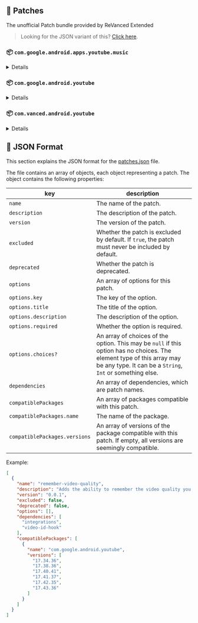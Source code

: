 ## 🧩 Patches

The unofficial Patch bundle provided by ReVanced Extended

> Looking for the JSON variant of this? [Click here](patches.json).

### 📦 `com.google.android.apps.youtube.music`
<details>

| 💊 Patch | 📜 Description | 🏹 Target Version |
|:--------:|:--------------:|:-----------------:|
| `minimized-playback-music` | Enables minimized playback on Kids music. | 5.31.50 |
| `tasteBuilder-remover` | Removes the "Tell us which artists you like" card from the home screen. | 5.31.50 |
| `hide-get-premium` | Removes all "Get Premium" evidences from the avatar menu. | 5.31.50 |
| `custom-branding-music-red` | Changes the YouTube Music launcher icon to your choice (defaults to ReVanced Red). | all |
| `custom-branding-music-revancify` | Changes the YouTube Music launcher icon to your choice (Revancify). | all |
| `compact-header` | Hides the music category bar at the top of the homepage. | 5.31.50 |
| `upgrade-button-remover` | Removes the upgrade tab from the pivot bar. | 5.31.50 |
| `background-play` | Enables playing music in the background. | 5.31.50 |
| `music-microg-support` | Allows YouTube Music ReVanced to run without root and under a different package name. | 5.31.50 |
| `custom-package-name-music` | Allows ReVanced Extended Music to run under a different package name than ReVanced Music (NON-ROOT users only!). | 5.31.50 |
| `music-video-ads` | Removes ads in the music player. | 5.31.50 |
| `codecs-unlock` | Adds more audio codec options. The new audio codecs usually result in better audio quality. | 5.31.50 |
| `exclusive-audio-playback` | Enables the option to play music without video. | 5.31.50 |
| `website-music` | Leave website URL in settings. | all |
| `tablet-mode` | Unlocks landscape mode. | 5.31.50 |
| `black-navbar` | Sets the navigation bar color to black. | 5.31.50 |
</details>

### 📦 `com.google.android.youtube`
<details>

| 💊 Patch | 📜 Description | 🏹 Target Version |
|:--------:|:--------------:|:-----------------:|
| `swipe-controls` | Adds volume and brightness swipe controls. | 17.43.36 |
| `overlay-buttons` | Add overlay buttons for YouTube - copy, copy with timestamp, repeat, download. | 17.43.36 |
| `overlay-buttons-alternative-icon` | Use alternative Icons for the overlay buttons. | 17.43.36 |
| `seekbar-tapping` | Enables tap-to-seek on the seekbar of the video player. | 17.43.36 |
| `disable-create-button` | Hides the create button in the navigation bar. | 17.43.36 |
| `hide-cast-button` | Hides the cast button in the video player. | all |
| `return-youtube-dislike` | Shows the dislike count of videos using the Return YouTube Dislike API. | 17.43.36 |
| `hide-autoplay-button` | Hides the autoplay button in the video player. | 17.43.36 |
| `hide-captions-button` | Hides the captions button in the video player. | 17.43.36 |
| `disable-auto-player-popup-panels` | Disable automatic popup panels (playlist or live chat) on video player. | 17.43.36 |
| `disable-startup-shorts-player` | Disables playing YouTube Shorts when launching YouTube. | 17.43.36 |
| `custom-branding-icon-red` | Changes the YouTube launcher icon to your choice (defaults to ReVanced Red). | all |
| `custom-branding-icon-blue` | Changes the YouTube launcher icon to your choice (ReVanced Blue). | all |
| `custom-branding-icon-revancify` | Changes the YouTube launcher icon to your choice (Revancify). | all |
| `custom-branding-name` | Changes the YouTube launcher name to your choice (defaults to ReVanced Extended). | all |
| `amoled` | Enables pure black theme. | all |
| `materialyou` | Enables MaterialYou theme for Android 12+. | all |
| `remove-playerbutton-background` | Disable Player Button Overlay Background. | all |
| `hide-pip-notification` | Disable pip notification when you first launch pip mode. | 17.43.36 |
| `hide-time-and-seekbar` | Hides progress bar and time counter on videos. | 17.43.36 |
| `hide-watch-in-vr` | Hide the Watch in VR item from the menu item. | 17.43.36 |
| `extended` | Add ReVanced Extended Features. | 17.43.36 |
| `old-quality-layout` | Enables the original quality flyout menu. | 17.43.36 |
| `hide-shorts-button` | Hides the shorts button on the navigation bar. | 17.43.36 |
| `hide-watermark` | Hides creator's watermarks on videos. | 17.43.36 |
| `hide-email-address` | Hides the email address in the account switcher. | 17.43.36 |
| `sponsorblock` | Integrate SponsorBlock. | 17.43.36 |
| `enable-wide-searchbar` | Replaces the search icon with a wide search bar. This will hide the YouTube logo when active. | 17.43.36 |
| `layout-switch` | Tricks the dpi to use some tablet/phone layouts. | 17.43.36 |
| `tablet-mini-player` | Enables the tablet mini player layout. | 17.43.36 |
| `disable-auto-captions` | Disable forced captions from being automatically enabled. | 17.43.36 |
| `minimized-playback` | Enables minimized and background playback. | 17.43.36 |
| `client-spoof` | Spoofs the YouTube or Vanced client to prevent playback issues. | all |
| `client-spoof-v2` | Spoof the YouTube client version to prevent fullscreen rotation issue. | 17.43.36 |
| `translations` | Add Crowdin Translations. | all |
| `custom-video-buffer` | Lets you change the buffers of videos. | 17.43.36 |
| `always-autorepeat` | Always repeats the playing video again. | 17.43.36 |
| `microg-support` | Allows YouTube ReVanced to run without root and under a different package name with Vanced MicroG. | 17.43.36 |
| `custom-package-name` | Allows ReVanced Extended to run under a different package name than ReVanced (NON-ROOT users only!). | 17.43.36 |
| `settings` | Adds settings for ReVanced to YouTube. | all |
| `custom-playback-speed` | Adds more video playback speed options. | 17.43.36 |
| `hdr-auto-brightness` | Makes the brightness of HDR videos follow the system default. | 17.43.36 |
| `hide-button-container` | Removes button container. | 17.43.36 |
| `inapp-browser` | Use an external browser to open the url. | 17.43.36 |
| `parse-uri-redirect` | Follow direct links, bypassing youtube.com/redirect. | 17.43.36 |
| `hide-my-mix` | Remove My Mix from home feed and video player. | 17.43.36 |
| `optimize-resource` | Optimize resources to make your app lightweight, Add missing translations to YouTube. | all |
| `remember-video-quality` | Adds the ability to remember the video quality you chose in the video quality flyout. | 17.43.36 |
| `default-video-speed` | Adds the ability to set default video speed. | 17.43.36 |
| `video-ads` | Removes ads in the video player. | 17.43.36 |
| `general-ads` | Removes general ads. | 17.43.36 |
| `hide-infocard-suggestions` | Hides infocards in videos. | 17.43.36 |
| `website` | Leave website URL in ReVanced settings. | all |
</details>

### 📦 `com.vanced.android.youtube`
<details>

| 💊 Patch | 📜 Description | 🏹 Target Version |
|:--------:|:--------------:|:-----------------:|
| `client-spoof` | Spoofs the YouTube or Vanced client to prevent playback issues. | all |
</details>



## 📝 JSON Format

This section explains the JSON format for the [patches.json](patches.json) file.

The file contains an array of objects, each object representing a patch. The object contains the following properties:

| key                           | description                                                                                                                                                                           |
|-------------------------------|---------------------------------------------------------------------------------------------------------------------------------------------------------------------------------------|
| `name`                        | The name of the patch.                                                                                                                                                                |
| `description`                 | The description of the patch.                                                                                                                                                         |
| `version`                     | The version of the patch.                                                                                                                                                             |
| `excluded`                    | Whether the patch is excluded by default. If `true`, the patch must never be included by default.                                                                                     |
| `deprecated`                  | Whether the patch is deprecated.                                                                                                                                                      |
| `options`                     | An array of options for this patch.                                                                                                                                                   |
| `options.key`                 | The key of the option.                                                                                                                                                                |
| `options.title`               | The title of the option.                                                                                                                                                              |
| `options.description`         | The description of the option.                                                                                                                                                        |
| `options.required`            | Whether the option is required.                                                                                                                                                       |
| `options.choices?`            | An array of choices of the option. This may be `null` if this option has no choices. The element type of this array may be any type. It can be a `String`, `Int` or something else.   |
| `dependencies`                | An array of dependencies, which are patch names.                                                                                                                                      |
| `compatiblePackages`          | An array of packages compatible with this patch.                                                                                                                                      |
| `compatiblePackages.name`     | The name of the package.                                                                                                                                                              |
| `compatiblePackages.versions` | An array of versions of the package compatible with this patch. If empty, all versions are seemingly compatible.                                                                      |

Example:

```json
[
  {
    "name": "remember-video-quality",
    "description": "Adds the ability to remember the video quality you chose in the video quality flyout.",
    "version": "0.0.1",
    "excluded": false,
    "deprecated": false,
    "options": [],
    "dependencies": [
      "integrations",
      "video-id-hook"
    ],
    "compatiblePackages": [
      {
        "name": "com.google.android.youtube",
        "versions": [
          "17.34.36",
          "17.38.36",
          "17.40.41",
          "17.41.37",
          "17.42.35",
          "17.43.36"
        ]
      }
    ]
  }
]
```